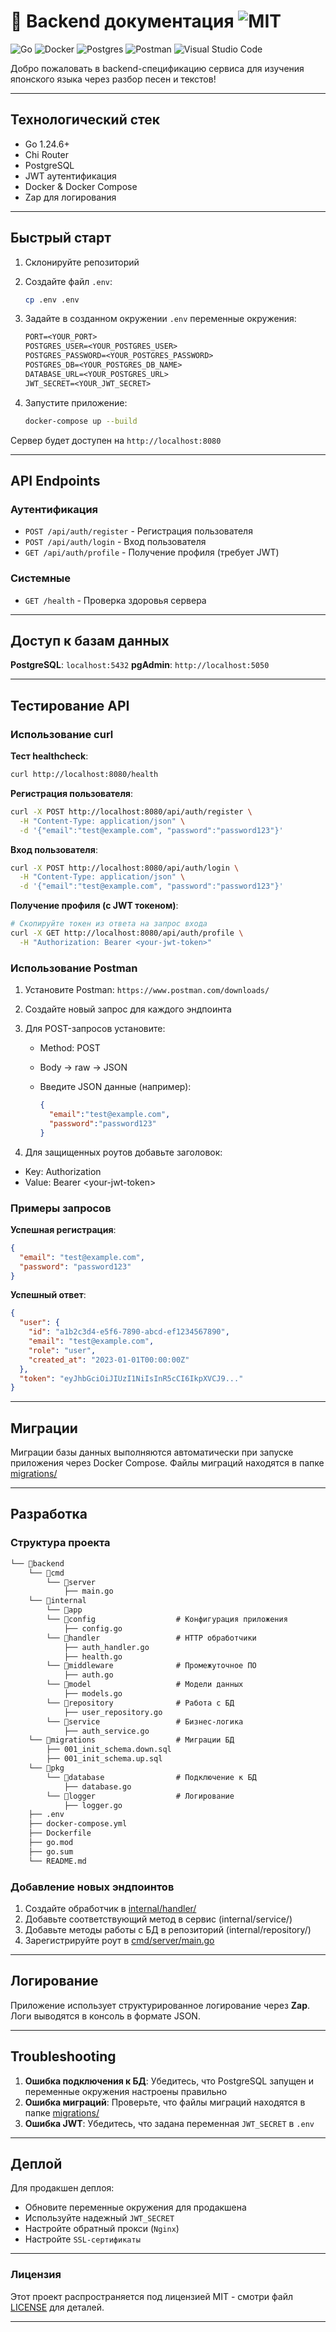 # 📑 Backend документация ![MIT](https://img.shields.io/badge/License-MIT-yellow.svg)

![Go](https://img.shields.io/badge/go-%2300ADD8.svg?style=for-the-badge&logo=go&logoColor=white) ![Docker](https://img.shields.io/badge/docker-%230db7ed.svg?style=for-the-badge&logo=docker&logoColor=white) ![Postgres](https://img.shields.io/badge/postgres-%23316192.svg?style=for-the-badge&logo=postgresql&logoColor=white) ![Postman](https://img.shields.io/badge/Postman-FF6C37?style=for-the-badge&logo=postman&logoColor=white) ![Visual Studio Code](https://img.shields.io/badge/Visual%20Studio%20Code-0078d7.svg?style=for-the-badge&logo=visual-studio-code&logoColor=white)

Добро пожаловать в backend-спецификацию сервиса для изучения японского языка через разбор песен и текстов!

---

## Технологический стек

- Go 1.24.6+
- Chi Router
- PostgreSQL
- JWT аутентификация
- Docker & Docker Compose
- Zap для логирования

---

## Быстрый старт

1. Склонируйте репозиторий
2. Создайте файл `.env`:

    ```bash
    cp .env .env
    ```

3. Задайте в созданном окружении `.env` переменные окружения:

    ```txt
    PORT=<YOUR_PORT>
    POSTGRES_USER=<YOUR_POSTGRES_USER>
    POSTGRES_PASSWORD=<YOUR_POSTGRES_PASSWORD>
    POSTGRES_DB=<YOUR_POSTGRES_DB_NAME>
    DATABASE_URL=<YOUR_POSTGRES_URL>
    JWT_SECRET=<YOUR_JWT_SECRET>
    ```

4. Запустите приложение:

    ```bash
    docker-compose up --build
    ```

Сервер будет доступен на `http://localhost:8080`

---

## API Endpoints

### Аутентификация

- `POST /api/auth/register` - Регистрация пользователя
- `POST /api/auth/login` - Вход пользователя
- `GET /api/auth/profile` - Получение профиля (требует JWT)

### Системные

- `GET /health` - Проверка здоровья сервера

---

## Доступ к базам данных

**PostgreSQL**: `localhost:5432`
**pgAdmin**: `http://localhost:5050`

---

## Тестирование API

### Использование curl

**Тест healthcheck**:

```bash
curl http://localhost:8080/health
```

**Регистрация пользователя**:

```bash
curl -X POST http://localhost:8080/api/auth/register \
  -H "Content-Type: application/json" \
  -d '{"email":"test@example.com", "password":"password123"}'
```

**Вход пользователя**:

```bash
curl -X POST http://localhost:8080/api/auth/login \
  -H "Content-Type: application/json" \
  -d '{"email":"test@example.com", "password":"password123"}'
```

**Получение профиля (с JWT токеном)**:

```bash
# Скопируйте токен из ответа на запрос входа
curl -X GET http://localhost:8080/api/auth/profile \
  -H "Authorization: Bearer <your-jwt-token>"
```

### Использование Postman

1. Установите Postman: `https://www.postman.com/downloads/`
2. Создайте новый запрос для каждого эндпоинта
3. Для POST-запросов установите:
   - Method: POST
   - Body -> raw -> JSON
   - Введите JSON данные (например):

      ```json
      {
        "email":"test@example.com",
        "password":"password123"
      }
      ```

4. Для защищенных роутов добавьте заголовок:

- Key: Authorization
- Value: Bearer \<your-jwt-token\>

### Примеры запросов

**Успешная регистрация**:

```json
{
  "email": "test@example.com",
  "password": "password123"
}
```

**Успешный ответ**:

```json
{
  "user": {
    "id": "a1b2c3d4-e5f6-7890-abcd-ef1234567890",
    "email": "test@example.com",
    "role": "user",
    "created_at": "2023-01-01T00:00:00Z"
  },
  "token": "eyJhbGciOiJIUzI1NiIsInR5cCI6IkpXVCJ9..."
}
```

---

## Миграции

Миграции базы данных выполняются автоматически при запуске приложения через Docker Compose. Файлы миграций находятся в папке [migrations/](./migrations/)

---

## Разработка

### Структура проекта

```md
└── 📁backend
    └── 📁cmd
        └── 📁server
            ├── main.go
    └── 📁internal
        └── 📁app
        └── 📁config                  # Конфигурация приложения
            ├── config.go
        └── 📁handler                 # HTTP обработчики
            ├── auth_handler.go
            ├── health.go
        └── 📁middleware              # Промежуточное ПО
            ├── auth.go
        └── 📁model                   # Модели данных
            ├── models.go
        └── 📁repository              # Работа с БД
            ├── user_repository.go
        └── 📁service                 # Бизнес-логика
            ├── auth_service.go
    └── 📁migrations                  # Миграции БД
        ├── 001_init_schema.down.sql
        ├── 001_init_schema.up.sql
    └── 📁pkg
        └── 📁database                # Подключение к БД
            ├── database.go
        └── 📁logger                  # Логирование
            ├── logger.go
    ├── .env
    ├── docker-compose.yml
    ├── Dockerfile
    ├── go.mod
    ├── go.sum
    └── README.md
```

### Добавление новых эндпоинтов

1. Создайте обработчик в [internal/handler/](./internal/handler/)
2. Добавьте соответствующий метод в сервис (internal/service/)
3. Добавьте методы работы с БД в репозиторий (internal/repository/)
4. Зарегистрируйте роут в [cmd/server/main.go](./cmd/server/main.go)

---

## Логирование

Приложение использует структурированное логирование через **Zap**. Логи выводятся в консоль в формате JSON.

---

## Troubleshooting

1. **Ошибка подключения к БД**: Убедитесь, что PostgreSQL запущен и переменные окружения настроены правильно
2. **Ошибка миграций**: Проверьте, что файлы миграций находятся в папке [migrations/](./migrations/)
3. **Ошибка JWT**: Убедитесь, что задана переменная `JWT_SECRET` в `.env`

---

## Деплой

Для продакшен деплоя:

- Обновите переменные окружения для продакшена
- Используйте надежный `JWT_SECRET`
- Настройте обратный прокси (`Nginx`)
- Настройте `SSL-сертификаты`

---

### Лицензия

Этот проект распространяется под лицензией MIT - смотри файл [LICENSE](../LICENCE) для деталей.

---
